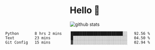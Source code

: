 <h1 align="center">Hello 👋 </h3>

<p align="center">
  <img src="https://github-readme-stats.vercel.app/api?username=syeehyn&hide=stars,prs,issues,contribs&count_private=true&hide_title=true" alt="github stats" />
</p>

<!--START_SECTION:waka-->
```text
Python       8 hrs 2 mins    ███████████████████████░░   92.56 % 
Text         23 mins         █░░░░░░░░░░░░░░░░░░░░░░░░   04.50 % 
Git Config   15 mins         ▓░░░░░░░░░░░░░░░░░░░░░░░░   02.94 % 
```
<!--END_SECTION:waka-->
